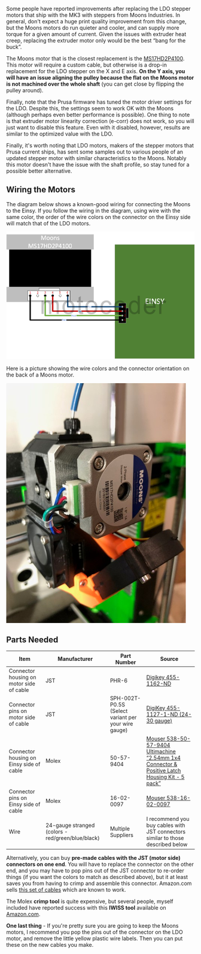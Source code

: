 Some people have reported improvements after replacing the LDO stepper motors that ship with the MK3 with steppers from Moons Industries. In general, don't expect a huge print quality improvement from this change, but the Moons motors do run quieter and cooler, and can supply more torque for a given amount of current. Given the issues with extruder heat creep, replacing the extruder motor only would be the best “bang for the buck”.

The Moons motor that is the closest replacement is the [MS17HD2P4100](https://www.moonsindustries.com/p/nema-17-standard-hybrid-stepper-motors/ms17hd2p4100-000004611110008899). This motor will require a custom cable, but otherwise is a drop-in replacement for the LDO stepper on the X and E axis. **On the Y axis, you will have an issue aligning the pulley because the flat on the Moons motor is not machined over the whole shaft** (you can get close by flipping the pulley around).

Finally, note that the Prusa firmware has tuned the motor driver settings for the LDO. Despite this, the settings seem to work OK with the Moons (although perhaps even better performance is possible). One thing to note is that extruder motor linearity correction (e-corr) does not work, so you will just want to disable this feature. Even with it disabled, however, results are similar to the optimized value with the LDO.

Finally, it's worth noting that LDO motors, makers of the stepper motors that Prusa current ships, has sent some samples out to various people of an updated stepper motor with similar characteristics to the Moons. Notably this motor doesn't have the issue with the shaft profile, so stay tuned for a possible better alternative.

Wiring the Motors
-----------------

The diagram below shows a known-good wiring for connecting the Moons to the Einsy. If you follow the wiring in the diagram, using wire with the same color, the order of the wire colors on the connector on the Einsy side will match that of the LDO motors.

![<File:images/MoonsWiring.png>](images/MoonsWiring.png "File:MoonsWiring.png")

Here is a picture showing the wire colors and the connector orientation on the back of a Moons motor.

![<File:images/Moons> Extruder.JPG](images/Moons_Extruder.JPG "File:Moons Extruder.JPG")

Parts Needed
------------

| Item                                     | Manufacturer                                      | Part Number                                         | Source                                                                                                                                                                                                                                                                   |
|------------------------------------------|---------------------------------------------------|-----------------------------------------------------|--------------------------------------------------------------------------------------------------------------------------------------------------------------------------------------------------------------------------------------------------------------------------|
| Connector housing on motor side of cable | JST                                               | PHR-6                                               | [Digikey 455-1162-ND](https://www.digikey.com/products/en?keywords=JST%20PHR-6)                                                                                                                                                                                          |
| Connector pins on motor side of cable    | JST                                               | SPH-002T-P0.5S (Select variant per your wire gauge) | [DigiKey 455-1127-1-ND (24-30 gauge)](https://www.digikey.com/product-detail/en/jst-sales-america-inc/SPH-002T-P0.5S/455-1127-1-ND/527358)                                                                                                                               |
| Connector housing on Einsy side of cable | Molex                                             | 50-57-9404                                          | [Mouser 538-50-57-9404](https://www.mouser.com/ProductDetail/538-50-57-9404) [Ultimachine “2.54mm 1x4 Connector & Positive Latch Housing Kit - 5 pack”](https://ultimachine.com/collections/electronics/products/2-54mm-1x4-connector-positive-latch-housing-kit-5-pack) |
| Connector pins on Einsy side of cable    | Molex                                             | 16-02-0097                                          | [Mouser 538-16-02-0097](https://www.mouser.com/ProductDetail/538-16-02-0097)                                                                                                                                                                                             |
| Wire                                     | 24-gauge stranged (colors - red/green/blue/black) | Multiple Suppliers                                  | I recommend you buy cables with JST connectors similar to those described below                                                                                                                                                                                          |

Alternatively, you can buy **pre-made cables with the JST (motor side) connectors on one end**. You will have to replace the connector on the other end, and you may have to pop pins out of the JST connector to re-order things (if you want the colors to match as described above), but it at least saves you from having to crimp and assemble this connector. Amazon.com sells [this set of cables](https://www.amazon.com/gp/product/B01JM9ML38/ref=oh_aui_search_detailpage?ie=UTF8&psc=1) which are known to work.

The Molex **crimp tool** is quite expensive, but several people, myself included have reported success with this **IWISS tool** available on [Amazon.com](https://www.amazon.com/gp/product/B00OMM4YUY/ref=oh_aui_search_detailpage?ie=UTF8&psc=1).

**One last thing** - If you're pretty sure you are going to keep the Moons motors, I recommend you pop the pins out of the connector on the LDO motor, and remove the little yellow plastic wire labels. Then you can put these on the new cables you make.